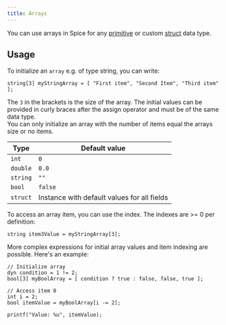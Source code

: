 ```yaml
---
title: Arrays
---
```


You can use arrays in Spice for any [primitive](primitive-types.md) or custom [struct](structs.md) data type.

## Usage

To initialize an `array` e.g. of type string, you can write:
```spice
string[3] myStringArray = [ "First item", "Second Item", "Third item" ];
```

The `3` in the brackets is the size of the array. The initial values can be provided in curly braces after the assign operator and
must be of the same data type. <br>
You can only initialize an array with the number of items equal the arrays size or no items.

| Type     | Default value                               |
|----------|---------------------------------------------|
| `int`    | `0`                                         |
| `double` | `0.0`                                       |
| `string` | `""`                                        |
| `bool`   | `false`                                     |
| `struct` | Instance with default values for all fields |

To access an array item, you can use the index. The indexes are >= 0 per definition:
```spice
string item3Value = myStringArray[3];
```

More complex expressions for initial array values and item indexing are possible. Here's an example:
```spice
// Initialize array
dyn condition = 1 != 2;
bool[3] myBoolArray = [ condition ? true : false, false, true ];

// Access item 0
int i = 2;
bool itemValue = myBoolArray[i -= 2];

printf("Value: %u", itemValue);
```